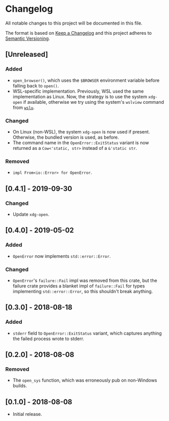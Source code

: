 # Changelog
All notable changes to this project will be documented in this file.

The format is based on [Keep a Changelog](http://keepachangelog.com/en/1.0.0/)
and this project adheres to [Semantic Versioning](http://semver.org/spec/v2.0.0.html).

## [Unreleased]
### Added
- `open_browser()`, which uses the `$BROWSER` environment variable before falling back to `open()`.
- WSL-specific implementation. Previously, WSL used the same implementation as Linux. Now, the strategy is to use the
system `xdg-open` if available, otherwise we try using the system's `wslview` command from
[`wslu`](https://github.com/wslutilities/wslu).
### Changed
- On Linux (non-WSL), the system `xdg-open` is now used if present. Otherwise, the bundled version is used, as before.
- The command name in the `OpenError::ExitStatus` variant is now returned as a `Cow<'static, str>` instead of a
`&'static str`.
### Removed
- `impl From<io::Error> for OpenError`.

## [0.4.1] - 2019-09-30
### Changed
- Update `xdg-open`.

## [0.4.0] - 2019-05-02
### Added
- `OpenError` now implements `std::error::Error`.
### Changed
- `OpenError`'s `failure::Fail` impl was removed from this crate, but the failure crate provides a blanket impl of `failure::Fail` for types implementing `std::error::Error`, so this shouldn't break anything.

## [0.3.0] - 2018-08-18
### Added
- `stderr` field to `OpenError::ExitStatus` variant, which captures anything the failed process wrote to stderr.

## [0.2.0] - 2018-08-08
### Removed
- The `open_sys` function, which was erroneously pub on non-Windows builds.

## [0.1.0] - 2018-08-08
- Initial release.
